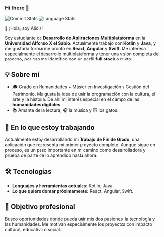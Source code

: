 ### Hi there 👋

<!--
**AliSanLo/AliSanLo** is a ✨ _special_ ✨ repository because its `README.md` (this file) appears on your GitHub profile.

Here are some ideas to get you started:

- 🔭 I’m currently working on ...
- 🌱 I’m currently learning ...
- 👯 I’m looking to collaborate on ...
- 🤔 I’m looking for help with ...
- 💬 Ask me about ...
- 📫 How to reach me: ...
- 😄 Pronouns: ...
- ⚡ Fun fact: ...
-->
<p>
  <img src="https://github-readme-stats.vercel.app/api?username=AliSanLo&theme=cobalt&include_all_commits=true&count_private=true&hide_title=true&rank_icon=github" alt="Commit Stats" />
  <img src="https://github-readme-stats.vercel.app/api/top-langs/?username=AliSanLo&theme=cobalt&layout=compact" alt="Language Stats" />
</p>
 👋 ¡Hola, soy Alicia!



Soy estudiante de **Desarrollo de Aplicaciones Multiplataforma** en la **Universidad Alfonso X el Sabio**. Actualmente trabajo con **Kotlin** y **Java**, y me gustaría formarme pronto en **React**, **Angular** y **Swift**. Me interesa especialmente el desarrollo multiplataforma y tener una visión completa del proceso, por eso me identifico con un perfil **full stack** o mixto.

## 💡 Sobre mí

- 🎓 Grado en Humanidades + Máster en Investigación y Gestión del Patrimonio. Me gusta la idea de unir la programación con la cultura, el arte y la historia. De ahí mi interés especial en el campo de las **humanidades digitales**.
- 📚 Amante de la lectura, 🎧 la música y 🐱 los gatos.

## 🚀 En lo que estoy trabajando

Actualmente estoy desarrollando mi **Trabajo de Fin de Grado**, una aplicación que representa mi primer proyecto completo. Aunque sigue en proceso, es un paso importante en mi camino como desarrolladora y prueba de parte de lo aprendido hasta ahora.

## 🛠️ Tecnologías

- **Lenguajes y herramientas actuales:** Kotlin, Java.
- **Lo que quiero domar próximamente:** React, Angular, Swift.

## 🌱 Objetivo profesional

Busco oportunidades donde pueda unir mis dos pasiones: la tecnología y las humanidades. Me motivan especialmente los proyectos con impacto cultural, educativo o social.

